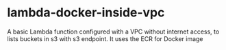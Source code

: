 # lambda-docker-inside-vpc
A basic Lambda function configured with a VPC without internet access, to lists buckets in s3 with s3 endpoint.  It uses the ECR for Docker image
